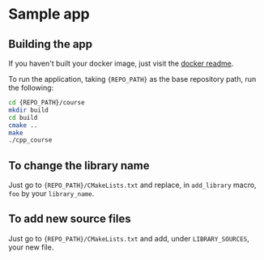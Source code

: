 # Sample app

## Building the app

If you haven't built your docker image, just visit the [docker readme](../docker/README.md).

To run the application, taking `{REPO_PATH}` as the base repository path, run the following:

```bash
cd {REPO_PATH}/course
mkdir build
cd build
cmake ..
make
./cpp_course
```

## To change the library name

Just go to `{REPO_PATH}/CMakeLists.txt` and replace, in `add_library` macro,
`foo` by your `library_name`.

## To add new source files

Just go to `{REPO_PATH}/CMakeLists.txt` and add, under `LIBRARY_SOURCES`, your
new file.

